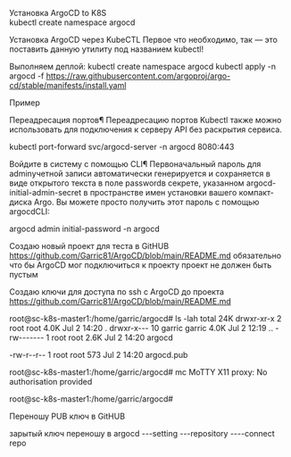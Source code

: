 Установка ArgoCD to K8S  
kubectl create namespace argocd

Установка ArgoCD через KubeCTL
Первое что необходимо, так — это поставить данную утилиту под названием kubectl!

Выполняем деплой:
kubectl create namespace argocd
kubectl apply -n argocd -f https://raw.githubusercontent.com/argoproj/argo-cd/stable/manifests/install.yaml



Пример

Переадресация портов¶
Переадресацию портов Kubectl также можно использовать для подключения к серверу API без раскрытия сервиса.


kubectl port-forward svc/argocd-server -n argocd 8080:443


Войдите в систему с помощью CLI¶
Первоначальный пароль для adminучетной записи автоматически генерируется и сохраняется в виде открытого текста в поле passwordв секрете, указанном argocd-initial-admin-secret в пространстве имен установки вашего компакт-диска Argo. Вы можете просто получить этот пароль с помощью argocdCLI:


argocd admin initial-password -n argocd

Создаю  новый проект  для  теста в GitHUB https://github.com/Garric81/ArgoCD/blob/main/README.md
обязательно  что бы  ArgoCD мог  подключиться  к проекту  проект не  должен  быть  пустым

Создаю ключи  для  доступа  по ssh  c ArgoCD  до  проекта https://github.com/Garric81/ArgoCD/blob/main/README.md

root@sc-k8s-master1:/home/garric/argocd# ls -lah
total 24K
drwxr-xr-x  2 root   root   4.0K Jul  2 14:20 .
drwxr-x--- 10 garric garric 4.0K Jul  2 12:19 ..
-rw-------  1 root   root   2.6K Jul  2 14:20 argocd

-rw-r--r--  1 root   root    573 Jul  2 14:20 argocd.pub

root@sc-k8s-master1:/home/garric/argocd# mc
MoTTY X11 proxy: No authorisation provided

root@sc-k8s-master1:/home/garric/argocd#

Переношу  PUB ключ в GitHUB

зарытый  ключ переношу в argocd ---setting ---repository ----connect repo

